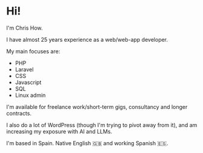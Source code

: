 # Hi!

I'm Chris How. 

I have almost 25 years experience as a web/web-app developer.

My main focuses are:
+ PHP
+ Laravel
+ CSS
+ Javascript
+ SQL
+ Linux admin

I'm available for freelance work/short-term gigs, consultancy and longer contracts. 

I also do a lot of WordPress (though I'm trying to pivot away from it), and am increasing my exposure with AI and LLMs. 

I'm based in Spain. Native English 🇬🇧 and working Spanish 🇪🇸. 

